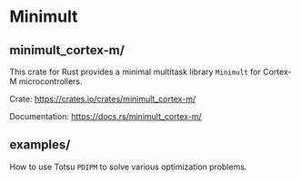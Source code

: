# Minimult

## minimult_cortex-m/

This crate for Rust provides a minimal multitask library `Minimult` for Cortex-M microcontrollers.

Crate: https://crates.io/crates/minimult_cortex-m/

Documentation: https://docs.rs/minimult_cortex-m/

## examples/

How to use Totsu `PDIPM` to solve various optimization problems.
